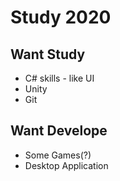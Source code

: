 # Study 2020

## Want Study
* C# skills - like UI
* Unity
* Git

## Want Develope
* Some Games(?)
* Desktop Application
